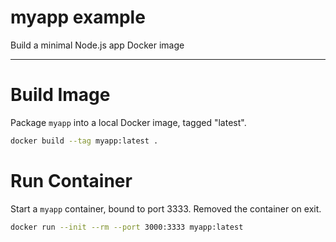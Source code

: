 # myapp example
Build a minimal Node.js app Docker image

---

# Build Image

Package `myapp` into a local Docker image, tagged "latest".

```bash
docker build --tag myapp:latest .
```

# Run Container

Start a `myapp` container, bound to port 3333. Removed the container on exit.

```bash
docker run --init --rm --port 3000:3333 myapp:latest
```
